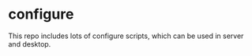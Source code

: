 configure
=========

This repo includes lots of configure scripts, which can be used in server and desktop.
